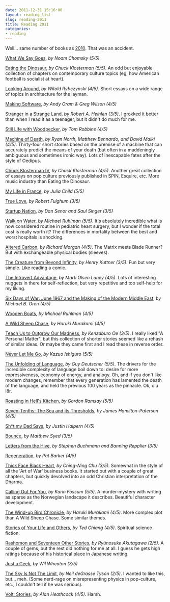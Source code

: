 ```yaml
---
date: 2011-12-31 15:16:00
layout: reading_list
slug: reading-2011
title: Reading 2011
categories: 
- reading
---
```


Well... same number of books as [2010](/reading-2010/). That was an accident.


[What We Say Goes](http://www.amazon.com/dp/0805086714), _by Noam Chomsky (5/5)_

[Eating the Dinosaur](http://www.amazon.com/dp/B005Q5ONEI), _by Chuck Klosterman (5/5)_. 
An odd but enjoyable collection of chapters on contemporary culture topics (eg, how American football is socialist at heart).

[Looking Around](http://www.amazon.com/dp/0140168893), _by Witold Rybczynski (4/5)_. 
Short essays on a wide range of topics in architecture for the layman.

[Making Software](http://www.amazon.com/dp/0596808321), _by Andy Oram & Greg Wilson (4/5)_

[Stranger in a Strange Land](http://www.amazon.com/dp/0441788386), _by Robert A. Heinlen (3/5)_. 
I grokked it better than when I read it as a teenager, but it didn't do much for me.

[Still Life with Woodpecker](http://www.amazon.com/dp/0553348973), _by Tom Robbins (4/5)_

[Machine of Death](http://www.amazon.com/dp/0982167121), _by Ryan North, Matthew Bennardo, and David Malki (4/5)_. 
Thirty-four short stories based on the premise of a machine that can accurately predict the means of your death (but often in a maddeningly ambiguous and sometimes ironic way). Lots of inescapable fates after the style of Oedipus.

[Chuck Klosterman IV](http://www.amazon.com/dp/0743284895), _by Chuck Klosterman (4/5)_. 
Another great collection of essays on pop culture previously published in SPIN, Esquire, etc. More music industry than Eating the Dinosaur.

[My Life in France](http://www.amazon.com/dp/B006G89IOO), _by Julia Child (5/5)_

[True Love](http://www.amazon.com/dp/0061096164), _by Robert Fulghum (3/5)_

[Startup Nation](http://www.amazon.com/dp/0446541478), _by Dan Senor and Saul Singer (3/5)_

[Walk on Water](http://www.amazon.com/dp/0142004111), _by Michael Ruhlman (5/5)_. 
It's absolutely incredible what is now considered routine in pediatric heart surgery, but I wonder if the total cost is really worth it? The differences in mortality between the best and worst hospitals is shocking.

[Altered Carbon](http://www.amazon.com/dp/0345457692), _by Richard Morgan (4/5)_. 
The Matrix meets Blade Runner? But with exchangeable physical bodies (sleeves).

[The Creature from Beyond Infinity](http://www.amazon.com/dp/1419158031), _by Henry Kuttner (3/5)_. 
Fun but very simple. Like reading a comic.

[The Introvert Advantage](http://www.amazon.com/dp/0761123695), _by Marti Olsen Laney (4/5)_. 
Lots of interesting nuggets in there for self-reflection, but very repetitive and too self-help for my liking.

[Six Days of War: June 1967 and the Making of the Modern Middle East](http://www.amazon.com/dp/0345461924), _by Michael B. Oren (4/5)_

[Wooden Boats](http://www.amazon.com/dp/014200121X), _by Michael Ruhlman (4/5)_

[A Wild Sheep Chase](http://www.amazon.com/dp/037571894X), _by Haruki Murakami (4/5)_

[Teach Us to Outgrow Our Madness](http://www.amazon.com/dp/080215185X), _by Kenzaburo Oe (3/5)_. 
I really liked "A Personal Matter", but this collection of shorter stories seemed like a rehash of similar ideas. Or maybe they came first and I read these in reverse order.

[Never Let Me Go](http://www.amazon.com/dp/1400078776), _by Kazuo Ishiguro (5/5)_

[The Unfolding of Language](http://www.amazon.com/dp/0805080120), _by Guy Deutscher (5/5)_. 
The drivers for the incredible complexity of language boil down to: desire for more expressiveness, economy of energy, and analogy. Oh, and if you don't like modern changes, remember that every generation has lamented the death of the language, and held the previous 100 years as the pinnacle. Ok, c u l8r.

[Roasting in Hell's Kitchen](http://www.amazon.com/dp/0061191981), _by Gordon Ramsay (5/5)_

[Seven-Tenths: The Sea and its Thresholds](http://www.amazon.com/dp/1933372699), _by James Hamilton-Paterson (4/5)_

[Sh\*t my Dad Says](http://www.amazon.com/dp/0061992704), _by Justin Halpern (4/5)_

[Bounce](http://www.amazon.com/dp/B004NSVE5U), _by Matthew Syed (3/5)_

[Letters from the Hive](http://www.amazon.com/dp/0553382667), _by Stephen Buchmann and Banning Repplier (3/5)_

[Regeneration](http://www.amazon.com/dp/0452270073), _by Pat Barker (4/5)_

[Thick Face Black Heart](http://www.amazon.com/dp/0446670200), _by Ching-Ning Chu (3/5)_. 
Somewhat in the style of all the 'Art of War' business books. It started out with a couple of great chapters, but quickly devolved into an odd Christian interpretation of the Dharma.

[Calling Out For You](http://www.amazon.com/dp/0099565498), _by Karin Fossum (5/5)_. 
A murder-mystery with writing as sparse as the Norwegian landscape it describes. Beautiful character development.

[The Wind-up Bird Chronicle](http://www.amazon.com/dp/0679775439), _by Haruki Murakami (4/5)_. 
More complex plot than A Wild Sheep Chase. Some similar themes.

[Stories of Your Life and Others](http://www.amazon.com/dp/1931520720), _by Ted Chiang (4/5)_. 
Spiritual science fiction.

[Rashomon and Seventeen Other Stories](http://www.amazon.com/dp/0140449701), _by Ryūnosuke Akutagawa (2/5)_. 
A couple of gems, but the rest did nothing for me at all. I guess he gets high ratings because of his historical place in Japanese writing.

[Just a Geek](http://www.amazon.com/dp/0596806310), _by Wil Wheaton (3/5)_

[The Sky Is Not The Limit](http://www.amazon.com/dp/159102188X), _by Neil deGrasse Tyson (2/5)_. 
I wanted to like this, but... meh. (Some nerd-rage on misrepresenting physics in pop-culture, etc., I couldn't tell if he was serious).

[Volt: Stories](http://www.amazon.com/dp/1555975771), _by Alan Heathcock (4/5)_. 
Harsh.


